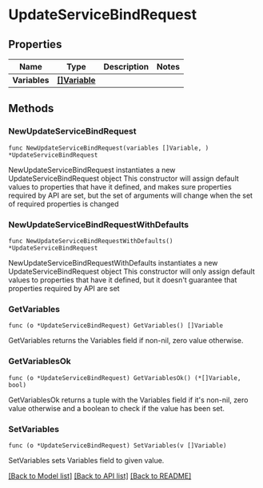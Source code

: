 # UpdateServiceBindRequest

## Properties

Name | Type | Description | Notes
------------ | ------------- | ------------- | -------------
**Variables** | [**[]Variable**](Variable.md) |  | 

## Methods

### NewUpdateServiceBindRequest

`func NewUpdateServiceBindRequest(variables []Variable, ) *UpdateServiceBindRequest`

NewUpdateServiceBindRequest instantiates a new UpdateServiceBindRequest object
This constructor will assign default values to properties that have it defined,
and makes sure properties required by API are set, but the set of arguments
will change when the set of required properties is changed

### NewUpdateServiceBindRequestWithDefaults

`func NewUpdateServiceBindRequestWithDefaults() *UpdateServiceBindRequest`

NewUpdateServiceBindRequestWithDefaults instantiates a new UpdateServiceBindRequest object
This constructor will only assign default values to properties that have it defined,
but it doesn't guarantee that properties required by API are set

### GetVariables

`func (o *UpdateServiceBindRequest) GetVariables() []Variable`

GetVariables returns the Variables field if non-nil, zero value otherwise.

### GetVariablesOk

`func (o *UpdateServiceBindRequest) GetVariablesOk() (*[]Variable, bool)`

GetVariablesOk returns a tuple with the Variables field if it's non-nil, zero value otherwise
and a boolean to check if the value has been set.

### SetVariables

`func (o *UpdateServiceBindRequest) SetVariables(v []Variable)`

SetVariables sets Variables field to given value.



[[Back to Model list]](../README.md#documentation-for-models) [[Back to API list]](../README.md#documentation-for-api-endpoints) [[Back to README]](../README.md)


